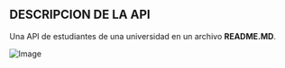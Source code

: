 ## DESCRIPCION DE LA API

Una API de estudiantes de una universidad en un archivo **README.MD**. 

![Image](https://encrypted-tbn0.gstatic.com/images?q=tbn:ANd9GcRAI_aILSJY8-z6rP-cfyaEGNh6Jw6r6jXGHIZlnJtq&s)
